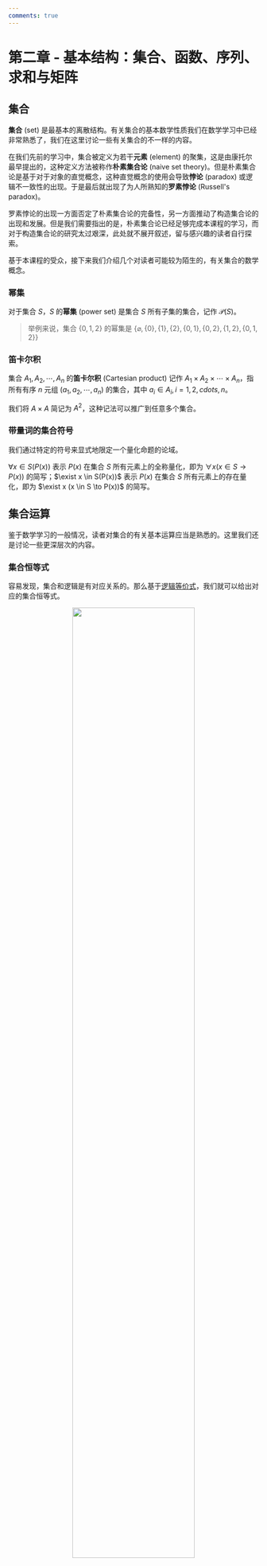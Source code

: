 ```yaml
---
comments: true
---
```


# 第二章 - 基本结构：集合、函数、序列、求和与矩阵

## 集合

**集合** (set) 是最基本的离散结构。有关集合的基本数学性质我们在数学学习中已经非常熟悉了，我们在这里讨论一些有关集合的不一样的内容。

在我们先前的学习中，集合被定义为若干**元素** (element) 的聚集，这是由康托尔最早提出的，这种定义方法被称作**朴素集合论** (naive set theory)。但是朴素集合论是基于对于对象的直觉概念，这种直觉概念的使用会导致**悖论** (paradox) 或逻辑不一致性的出现。于是最后就出现了为人所熟知的**罗素悖论** (Russell's paradox)。

罗素悖论的出现一方面否定了朴素集合论的完备性，另一方面推动了构造集合论的出现和发展。但是我们需要指出的是，朴素集合论已经足够完成本课程的学习，而对于构造集合论的研究太过艰深，此处就不展开叙述，留与感兴趣的读者自行探索。

基于本课程的受众，接下来我们介绍几个对读者可能较为陌生的，有关集合的数学概念。

### 幂集

对于集合 $S$，$S$ 的**幂集** (power set) 是集合 $S$ 所有子集的集合，记作 $\mathcal{P}(S)$。

> 举例来说，集合 $\{0, 1, 2\}$ 的幂集是 $\{\varnothing, \{0\}, \{1\}, \{2\}, \{0, 1\}, \{0, 2\}, \{1, 2\}, \{0, 1, 2\}\}$

### 笛卡尔积

集合 $A_{1}, A_{2}, \cdots, A_{n}$ 的**笛卡尔积** (Cartesian product) 记作 $A_{1} \times A_{2} \times \cdots \times A_{n}$，指所有有序 $n$ 元组 $(a_{1}, a_{2}, \cdots, a_{n})$ 的集合，其中 $a_{i} \in A_{i}, i = 1, 2, cdots, n$。

我们将 $A \times A$ 简记为 $A^{2}$，这种记法可以推广到任意多个集合。

### 带量词的集合符号

我们通过特定的符号来显式地限定一个量化命题的论域。

$\forall x \in S(P(x))$ 表示 $P(x)$ 在集合 $S$ 所有元素上的全称量化，即为 $\forall x (x \in S \to P(x))$ 的简写；$\exist x \in S(P(x))$ 表示 $P(x)$ 在集合 $S$ 所有元素上的存在量化，即为 $\exist x (x \in S \to P(x))$ 的简写。

## 集合运算

鉴于数学学习的一般情况，读者对集合的有关基本运算应当是熟悉的。这里我们还是讨论一些更深层次的内容。

### 集合恒等式

容易发现，集合和逻辑是有对应关系的。那么基于[逻辑等价式](https://victorwang712.github.io/Note/mathematics/discrete_mathematics/chapter_1/#_10)，我们就可以给出对应的集合恒等式。

<div style="text-align: center; margin-top: 0px;">
<img src="https://raw.githubusercontent.com/VictorWang712/Note/refs/heads/main/docs/assets/images/mathematics/discrete_mathematics/chapter_2_1.png" width="70%" style="margin: 0 auto;">
</div>

### 多重集

在某些情况下，我们需要考察元素在集合中出现的次数，因此我们要引入**多重集** (multiset)，即集合内元素可以出现多于一次的集合。一般地，我们将多重集记作 $\{m_{1} \cdot a_{1}, m_{2} \cdot a_{2}, \cdots, m_{r} \cdot a_{r} \}$，其中 $m_{i}$ 称作元素 $a_{i}$ 的**重复数** (multiplicity)。

有必要对多重集间的运算进一步说明：

- 两个多重集的并是一个多重集，其中每个元素的重复数是其在两个多重集中重复数的最大值
- 两个多重集的交是一个多重集，其中每个元素的重复数是其在两个多重集中重复数的最小值
- 两个多重集的和是一个多重集，其中每个元素的重复数是其在两个多重集中重复数的和
- 两个多重集的查是一个多重集，其中每个元素的重复数是其在两个多重集中重复数的差

## 函数

**函数** (function)，也称作 **映射** (mapping) 或**变换** (transformation)，是数学中的基本概念之一。同样我们认为有关函数的基本数学性质读者应当在数学学习中已经非常熟悉了，我们在这里讨论一些有关函数的不一样的内容。

### 部分函数

若函数 $f$ 的**域** (domian) 是 $A$、**陪域** (codomain) 是 $B$，但其 **定义域** (domain of definition) 是 $A$ 的真子集，则称 $f$ 是从 $A$ 到 $B$ 的**部分函数** (partial function)。此时称 $f$ 对于 $A$ 中不在 $f$ 的定义域中的元素**无定义** (undefined)。对应地，当 $f$ 的定义域等于 $A$ 时，称 $f$ 是从 $A$ 到 $B$ 的**全函数** (total function)。

## 序列

**序列** (sequence)，即数列，同样是数学中的基本概念之一。

## 基数

在很多情况下，我们需要考察一个集合的「大小」，所以我们引入了**基数** (cardinality) 这个概念。但由于无限集的存在，基数的定义并不如直观上那么简单，为此我们要给出对应的一套数学规则。

集合 $A$ 和集合 $B$ 有相同的基数，当且仅当存在 $A$ 和 $B$ 间的一个双射，记作 $|A| = |B|$。

若存在从 $A$ 到 $B$ 的单射，则 $A$ 的基数小于等于 $B$ 的基数，记作 $|A| \leq |B|$。

### 可数集合

若一个集合是有限集或与自然数集基数相同，则称该集合是**可数的** (countable)，反之则称该集合是**不可数的** (uncountable)。

若一个无限集 $S$ 是可数的，则将其基数记作 $|S| = \aleph_{0}$。

因此，只需要找到一个无限集和自然数集间能建立双射，就能证明该集合是可数集。容易证明，整数集、有理数集都是可数集。

### 不可数集合

一个最具代表性的不可数集合是实数集，关于其不可数的证明是相当经典且重要的，我们这里要予以介绍。该方法称作**康托尔对角论证法** (Cantor's diagonal argument)，具体证明如下：

!!! abstract "Proof"

    假设实数集合是可数的，那么在 $0$ 和 $1$ 之间的实数集合也是可数的，即 $0$ 和 $1$ 之间的实数可以按照某种顺序列出。设这些实数的十进制表示为：

    $$r_{1} = 0.d_{11}d_{12}d_{13} \cdots, r_{2} = 0.d_{21}d_{22}d_{23} \cdots, r_{3} = 0.d_{31}d_{32}d_{33} \cdots, \cdots$$

    其中 $d_{ij} \in \{0, 1, 2, 3, 4, 5, 6, 7, 8, 9\}$。根据假设，这种表示已经包含了 $0$ 和 $1$ 之间所有的实数。

    但是，我们可以构造这样一个数 $r = 0.d_{1}d_{2}d_{3} \cdots$，其中

    $$
    d_{i} = \begin{cases}
    1 ,& d_{ii} \mod 2 = 0 \\
    0 ,& d_{ii} \mod 2 = 1
    \end{cases}
    $$

    容易发现，$r$ 和任意的 $r_{i}$ 在小数点后第 $i$ 位上都不同，即 $r$ 和任意的 $r_{i}$ 都不同。这与假设矛盾！

    故实数集合是不可数的。

如果我们将证明中的 $r_{i}$ 以一个表格的形式排列，则我们构造 $r$ 时考察的即为该表格中对角线上的所有数。这便是其「对角论证法」的由来。

这一证明方法的思想非常经典，后来被推广到用于证明很多相关命题。因此我们认为，读者应当完全掌握这一证明过程。

### 有关基数的定理

> 若 $A$ 和 $B$ 是可数集合，则 $A \cup B$ 也是可数集合。

这一定理的证明是简单的。

> 若集合 $A$ 和 $B$ 满足 $|A| \leq |B|$ 且 $|B| \leq |A|$，则 $|A| = |B|$。

这一定理也被称作**施罗德-伯恩斯坦定理** (Schröder–Bernstein theorem)。与直观感觉上不同，这一定理的证明是非常不容易的。这里我们就不给出具体的证明，有兴趣的读者可以参阅集合论相关教科书或[网络资源](https://zh.wikipedia.org/wiki/%E5%BA%B7%E6%89%98%E5%B0%94-%E4%BC%AF%E6%81%A9%E6%96%AF%E5%9D%A6-%E6%96%BD%E7%BD%97%E5%BE%B7%E5%AE%9A%E7%90%86)。

> 一个集合的基数总是小于其幂集的基数，即 $|S| < |\mathcal{P}(S)|$。

这一定理称作**康托尔定理** (Cantor's theorem)，我们给出其证明：

!!! abstract "Proof"

    假设存在映射 $f: S \to \mathcal{P}(S)$ 使得 $f$ 是满射。
    
    记 $T = \{x \in S | x \notin f(S)\}$，则 $T \subseteq S$，从而 $T \subseteq \mathcal{P}(S)$。

    由 $f$ 是满射，可知存在 $\xi \in S$ 使得 $f(\xi) = T$。

    (1) 若 $\xi \in T$，则 $\xi \notin f(\xi) = T$，矛盾！

    (2) 若 $\xi \notin T$，则 $\xi \in f(\xi) = T$，矛盾！

    综上，假设不成立，故不存在满射 $f: S \to \mathcal{P}(S)$。

    故 $|S| < |\mathcal{P}(S)|$。

### 可计算性

对于一个函数，若存在某个程序能够计算该函数的值，则称该函数为**可计算的** (computable)，反之则称其为**不可计算的** (uncomputable)。

对于这一定义，我们需要做一些补充说明。首先，所有程序构成的集合是可数的，这是由任何程序都可以看作由有限字母表构造的字符串所保证的。其次，从一个可数无限集到一个可数无限集可以建立的映射集合是不可数无限的，因此存在不可计算的函数。

这一定义是集合论在计算机科学中的重要应用。尽管如此，这里对「程序」、「字母表」、「字符串」的定义仍然比较暧昧，读者在这里可以先记住这一定义并理解其含义，更加严谨的定义和表述会在以后的学习中给出。

### 连续统假设

最后，让我们讨论一个著名的有关基数的猜想。

由康托尔定理可知，$|\mathbb{Z}| < |\mathcal{P}(\mathbb{Z})|$，即 $\aleph_{0} < 2^{\aleph_{0}}$。

记 $c = |\mathbb{R}|$，则 $|\mathcal{P}(\mathbb{Z})| = |\mathbb{R}|$，即 $2^{\aleph_{0}} = c$，从而得到 $\aleph_{0} < c$。

可以证明最小的无限基数形成了一个无限序列 $\aleph_{0} < \aleph_{1} < \aleph_{2} < \cdots$。

基于以上推理，康托尔提出了**连续统假设** (contimuun hypothesis)，即不存在集合 $A$ 使得 $\aleph_{0} < |A| < c$。据此可以推出 $c = \aleph_{1}$，则 $2^{\aleph_{0}} = \aleph_{1}$。

我们先前介绍了朴素集合论下的罗素悖论，以及为了避免悖论而出现的构造集合论。但是在现代数学的标准集合论公理，即 Zermelo-Fraenkel 公理下，连续统假设是一个不可判定命题。因此，这一猜想也引发了对 Zermelo-Fraenkel 公理合理性的争论以及对其它集合论公理的探索。正如历史上其他那些著名的数学猜想一样（费马大定理、黎曼猜想），连续统假设也作为一个重要的助力，推动着数学不断发展。

## 矩阵

矩阵是一个重要的数学概念，但是此处我们就不展开介绍了。对矩阵不甚熟悉的读者可以参阅线性代数相关教科书或网络资料。
